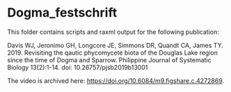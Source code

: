 # Dogma_festschrift
This folder contains scripts and raxml output for the following publication:

Davis WJ, Jeronimo GH, Longcore JE, Simmons DR, Quandt CA, James TY. 2019. Revisiting the qautic phycomycete biota of the Douglas Lake region since the time of Dogma and Sparrow. Philippine Journal of Systematic Biology 13(2):1-14. doi: 10.26757/pjsb2019b13001

The video is archived here: https://doi.org/10.6084/m9.figshare.c.4272869.

